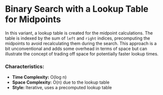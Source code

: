 # Binary Search with a Lookup Table for Midpoints

In this variant, a lookup table is created for the midpoint calculations. The table is indexed by the sum of `left` and `right` indices, precomputing the midpoints to avoid recalculating them during the search. This approach is a bit unconventional and adds some overhead in terms of space but can illustrate the concept of trading off space for potentially faster lookup times.

### Characteristics:
- **Time Complexity:** O(log n)
- **Space Complexity:** O(n) due to the lookup table
- **Style:** Iterative, uses a precomputed lookup table
